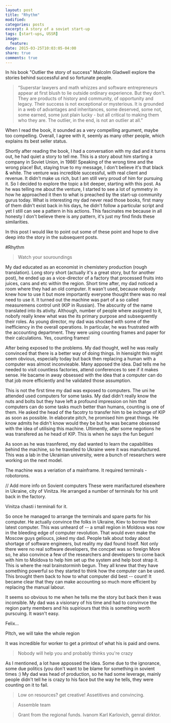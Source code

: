 ```yaml
---
layout: post
title: "Rhythm"
modified:
categories: posts
excerpt: A story of a soviet start-up
tags: [start-ups, USSR]
image:
  feature:
date: 2015-03-25T10:03:05-04:00
share: true
comments: true
---
```



In his book "Outlier the story of success" Malcolm Gladwell explore the stories behind successful and so fortunate people.  

> “Superstar lawyers and math whizzes and software entrepreneurs appear at first blush to lie outside ordinary experience. But they don't. They are products of history and community, of opportunity and legacy. Their success is not exceptional or mysterious. It is grounded in a web of advantages and inheritances, some deserved, some not, some earned, some just plain lucky - but all critical to making them who they are. The outlier, in the end, is not an outlier at all.”

When I read the book, it sounded as a very compelling argument, maybe too compelling. Overall, I agree with it, seemly as many other people, which explains its best seller status. 

Shortly after reading the book, I had a conversation with my dad and it turns out, he had quiet a story to tell me. This is a story about him starting a company in Soviet Union, in 1986! Speaking of the wrong time and the wrong place! But, staying true to my message, I don't believe it's that black & white. The venture was incredible successful, with real client and revenue. It didn't make us rich, but I am still very proud of him for pursuing it.  So I decided to explore the topic a bit deeper, starting with this post. As he was telling me about the venture, I started to see a lot of symmetry in how he approached it then to what is preached by the start-up community gurus today. What is interesting my dad never read those books, first many of them didn't exist back in his days, he didn't follow a particular script and yet I still can see a pattern in his actions. This fascinates me because in all honesty I don't believe there is any pattern, it's just my find finds these similarities.

In this post I would like to point out some of these point and hope to dive deep into the story in the subsequent posts.


#Rhythm

> Watch your souroundings

My dad educated as an economist in chemistery production (rough translation). Long story short (actually it's a great story, but for another post), he ended up as a vice-director of a factory that processed fruits into juices, cans and etc within the region. Short time after, my dad noticed a room where they had an old computer. It wasn't used, because nobody knew how to use it but more importantly everyone thought there was no real need to use it. It turned out the machine was part of a so called measuremens control unit (KIP in Russian). The abscurity of the name translated into its ativity. Although, number of people where assigned to it, nobofy really knew what was the its primary purpose and subsequemtly their roles. As young director, my dad was shocked with some of the inefficiency in the overall operations. In particular, he was frustrated with the accounting department. They were using counting frames and paper for their calculations. Yes, counting frames!  

After being exposed to the problems. My dad thought, well he was really convinced that there is a better way of doing things. In hiensight this might seem obvious, especially today but back then replacing a human with a computer was almost inconvieable. Many apposed the idea. Dad tells me he needed to visit countless factories, attend conferences to see if it makes sense. He bacame in away obsessed with the idea that a computer can do that job more efficiently and he validated those assumption. 


This is not the first time my dad was exposed to computers. The uni he attended used computers for some tasks. My dad didn't really know the nuts and bolts but they have left a profound impression on him that computers can do some tasks much better than humans, counting is one of them. He asked the head of the facotry to transfer him to be incharge of KIP as soon as possible. In elaborate pitch, he promised him great things. He know admits he didn't know would they be but he was became obsessed with the idea of utilising this machine. Ultimently, after some negotions he was transfered as he head of KIP. This is when he says the fun begun!

As soon as he was trasnfered, my dad wanted to learn the capabilities behind the machine, so he travelled to Ukraine were it was manufactured. This was a lab in the Ukrainian university, were a bunch of researchers were working on the next model. 

The machine was a veriation of a mainframe. It required terminals - robotorons.

// Add more info on Sovient computers
These were manifactured elsewhere in Ukraine, city of Vinitza. He arranged a number of terminals for his unit back in the factory.

Vinitza chasti i terminali for it.

So once he managed to arrange the terminals and spare parts for his computer. He actually convince the folks in Ukraine, Kiev to borrow their latest computer. This was unheard of -- a small regiion in Moldova was now in the bleeding edge of computer revolution. That would even make the Moscow guys gelioucs, joked my dad. People talk about today about shortage of software engineers, but reality my dad found hiself. Not only there were no real software developers, the concpet was so foreign More so, he also convince a few of the researchers and developers to come back with him to Moldova to help him set up the system and help boot strap it. This is where the real brainstorminh begun. They all knew that they have something powerful so they started to think how the computer can be used. This brought them back to how to what computer did best -- count! It became clear that they can make accounting so much more efficient by replacing the manual labour.

It seems so obvious to me when he tells me the story but back then it was inconsible. My dad was a visionary of his time and had to convinvce the region party members and his supiriours that this is something worth purscuing. It wasn't easy.


Felix...

PItch, we will take the whole region

It was incredible for worker to get a printout of what his is paid and owns. 

> Nobody will help you and probably thinks you're crazy

As I mentioned, a lot have appossed the idea. Some due to the ignorance, some due politics (you don't want to be blame for something in sovient times :) My dad was head of production, so he had some leverage, mainly people didn't tell he is crazy to his face but the way he tells, they were counting on it to fail. 

> Low on resources? get creative! Assetitives and convincing.

> Assemble team



> Grant from the regional funds. Ivanom Karl Karlovich, genral dirktor.